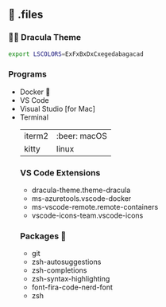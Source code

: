 ## 🔧 .files

### :vampire_man: Dracula Theme
```sh
export LSCOLORS=ExFxBxDxCxegedabagacad
```
### Programs
* Docker :whale:
* VS Code
* Visual Studio [for Mac]
* Terminal <table>
  <tr>
    <td>iterm2</td>
    <td>:beer: macOS</td>
  </tr>
  <tr>
    <td>kitty</td>
    <td>linux</td>
  </tr>
</table>


### VS Code Extensions
* dracula-theme.theme-dracula
* ms-azuretools.vscode-docker
* ms-vscode-remote.remote-containers
* vscode-icons-team.vscode-icons


### Packages :beer:
* git
* zsh-autosuggestions
* zsh-completions
* zsh-syntax-highlighting
* font-fira-code-nerd-font
* zsh
